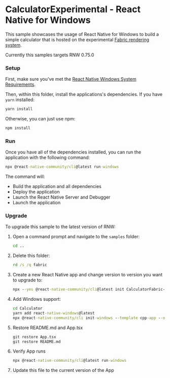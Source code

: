 # CalculatorExperimental - React Native for Windows

This sample showcases the usage of React Native for Windows to build a simple calculator that is hosted on the experimental [Fabric rendering system](https://github.com/microsoft/react-native-windows/issues/12042).

Currently this samples targets RNW 0.75.0

### Setup
First, make sure you've met the [React Native Windows System Requirements](https://microsoft.github.io/react-native-windows/docs/rnw-dependencies).

Then, within this folder, install the applications's dependencies. If you have `yarn` installed:

```cmd
yarn install
```

Otherwise, you can just use npm:

```cmd
npm install
```

### Run
Once you have all of the dependencies installed, you can run the application with the following command:

```cmd
npx @react-native-community/cli@latest run-windows
```

The command will:
* Build the application and all dependencies
* Deploy the application
* Launch the React Native Server and Debugger
* Launch the application

### Upgrade
To upgrade this sample to the latest version of RNW:

1. Open a command prompt and navigate to the `samples` folder:
    ```cmd
    cd ..
    ```
2. Delete this folder:
    ```cmd
    rd /s /q fabric
    ```
3. Create a new React Native app and change version to version you want to upgrade to:
    ```cmd
    npx --yes @react-native-community/cli@latest init CalculatorFabric--template @react-native-community/template@latest --skipGitInit
    ```
4. Add Windows support:
    ```cmd
    cd Calculator
    yarn add react-native-windows@latest
    npx @react-native-community/cli init-windows --template cpp-app --overwrite --logging
    ```
5. Restore README.md and App.tsx
   ```cmd
   git restore App.tsx
   git restore README.md
   ```
6. Verify App runs
   ```cmd
   npx @react-native-community/cli@latest run-windows
   ```
7. Update this file to the current version of the App